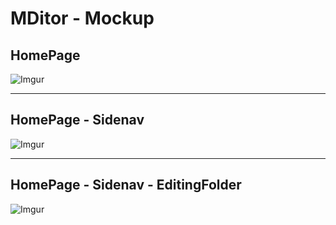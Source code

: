 # MDitor - Mockup

## HomePage
![Imgur](https://i.imgur.com/BSmyObq.png)

----

## HomePage - Sidenav
![Imgur](https://i.imgur.com/nxJshf6.png)

----

## HomePage - Sidenav - EditingFolder

![Imgur](https://i.imgur.com/WmbOidl.png)

